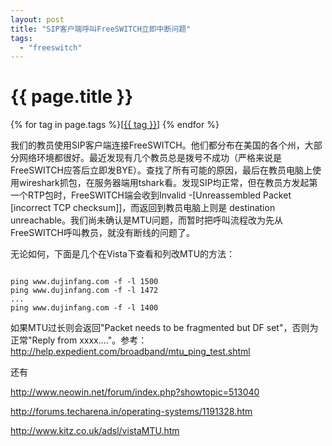 ```yaml
---
layout: post
title: "SIP客户端呼叫FreeSWITCH立即中断问题"
tags:
  - "freeswitch"
---
```


# {{ page.title }}

<div class="tags">
{% for tag in page.tags %}[<a class="tag" href="/tags.html#{{ tag }}">{{ tag }}</a>] {% endfor %}
</div>


我们的教员使用SIP客户端连接FreeSWITCH。他们都分布在美国的各个州，大部分网络环境都很好。最近发现有几个教员总是拨号不成功（严格来说是FreeSWITCH应答后立即发BYE）。查找了所有可能的原因，最后在教员电脑上使用wireshark抓包，在服务器端用tshark看。发现SIP均正常，但在教员方发起第一个RTP包时，FreeSWITCH端会收到Invalid -\[Unreassembled Packet \[incorrect TCP checksum\]\]，而返回到教员电脑上则是 destination unreachable。我们尚未确认是MTU问题，而暂时把呼叫流程改为先从FreeSWITCH呼叫教员，就没有断线的问题了。

无论如何，下面是几个在Vista下查看和列改MTU的方法：

<code>
ping www.dujinfang.com -f -l 1500
ping www.dujinfang.com -f -l 1472
...
ping www.dujinfang.com -f -l 1400
</code>

如果MTU过长则会返回"Packet needs to be fragmented but DF set"，否则为正常"Reply from xxxx...."。参考：<http://help.expedient.com/broadband/mtu_ping_test.shtml>

还有

<http://www.neowin.net/forum/index.php?showtopic=513040>

<http://forums.techarena.in/operating-systems/1191328.htm>

<http://www.kitz.co.uk/adsl/vistaMTU.htm>

